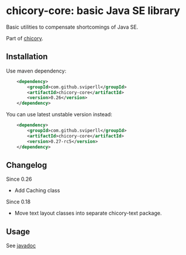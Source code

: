 chicory-core: basic Java SE library
=====================================

Basic utilities to compensate shortcomings of Java SE.

Part of [chicory](https://github.com/sviperll/chicory).

Installation
------------

Use maven dependency:

```xml
    <dependency>
        <groupId>com.github.sviperll</groupId>
        <artifactId>chicory-core</artifactId>
        <version>0.26</version>
    </dependency>
```

You can use latest unstable version instead:

```xml
    <dependency>
        <groupId>com.github.sviperll</groupId>
        <artifactId>chicory-core</artifactId>
        <version>0.27-rc5</version>
    </dependency>
```

Changelog
---------

Since 0.26

 * Add Caching class

Since 0.18

 * Move text layout classes into separate chicory-text package.


Usage
-----

See [javadoc](http://sviperll.github.io/chicory/chicory-core/apidocs/index.html)
